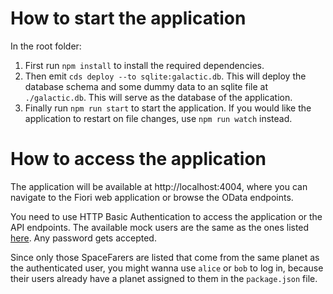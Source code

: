 # How to start the application

In the root folder:
1. First run `npm install` to install the required dependencies.
2. Then emit `cds deploy --to sqlite:galactic.db`. This will deploy the database schema and some dummy data to an sqlite file at `./galactic.db`. This will serve as the database of the application.
3. Finally run `npm run start` to start the application. If you would like the application to restart on file changes, use `npm run watch` instead.

# How to access the application

The application will be available at http://localhost:4004, where you can navigate to the Fiori web application or browse the OData endpoints.

You need to use HTTP Basic Authentication to access the application or the API endpoints. The available mock users are the same as the ones listed [here](https://cap.cloud.sap/docs/node.js/authentication#mock-users). Any password gets accepted.

Since only those SpaceFarers are listed that come from the same planet as the authenticated user, you might wanna use `alice` or `bob` to log in, because their users already have a planet assigned to them in the `package.json` file.
